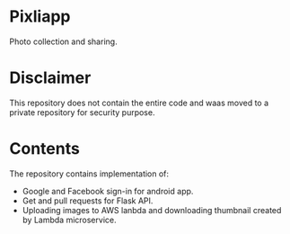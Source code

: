 # Pixliapp
Photo collection and sharing.

# Disclaimer
This repository does not contain the entire code and waas moved to a private repository for security purpose.

# Contents
The repository contains implementation of:
 - Google and Facebook sign-in for android app. 
 - Get and pull requests for Flask API.
 - Uploading images to AWS lanbda and downloading thumbnail created by Lambda microservice.
